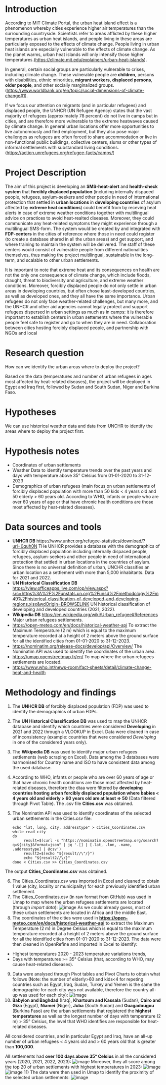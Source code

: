 # Introduction

According to MIT Climate Portal, the urban heat island effect is a phenomenon whereby cities experience higher air temperatures than the surrounding countryside. Scientists refer to areas afflicted by these higher temperatures as urban heat islands, and people living in these areas are particularly exposed to the effects of climate change. People living in urban heat islands are especially vulnerable to the effects of climate change. As the planet warms, urban heat islands will only intensify those higher temperatures.(https://climate.mit.edu/explainers/urban-heat-islands).

In general, certain social groups are particularly vulnerable to crises, including climate change. These vulnerable people are **children**, persons with disabilities, ethnic minorities, **migrant workers**, **displaced persons**, **older people**, and other socially marginalized groups. (https://www.worldbank.org/en/topic/social-dimensions-of-climate-change#1).

If we focus our attention on migrants (and in particular refugees) and displaced people, the UNHCR (UN Refugee Agency) states that the vast majority of refugees (approximately 78 percent) do not live in camps but in cities, and are therefore more vulnerable to the extreme heatwaves caused by climate change. In general urban locations offer more opportunities to live autonomously and find employment, but they also pose major challenges as refugees are often forced to share accommodation or live in non-functional public buildings, collective centers, slums or other types of informal settlements with substandard living conditions. (https://action.unrefugees.org/refugee-facts/camps/)

# Project Description

The aim of this project is developing an **SMS-heat-alert** and **health-check system** that **forcibly displaced population** (including internally dispaced people, refugees, asylum-seekers and other people in need of international protection that settled in **urban locations** in **developing countries** of asylum affected by **extreme heat conditions**) could benefit from by receving heat alerts in case of extreme weather conditions together with multilingual advice on practices to avoid heat-realted diseases. Moreover, they could communicate any heat-related symptoms they might experience through a multilingual SMS-form. The system would be created by and integrated with **FDP-centers** in the cities of reference where those in need could register (to create a database shared in all the urban areas) and get support, and where training to maintain the system will be delivered. The staff of these centers would consist of vulnerable people from different nationalities themselves, thus making the project multilingual, sustainable in the long-term, and scalable to other urban settlements.

It is important to note that extreme heat and its consequences on health are not the only one consequence of climate change, which include floods, draught, threat to biodiversity and agriculture, and extreme weather conditions. Moreover, forcibly displaced people do not only settle in urban areas in developing countries, but often chose least-developed countries, as well as developed ones, and they all have the same importance. Urban refugees do not only face weather-related challenges, but many more, and the UNHCR and other aid agencies cannot legally protect and support refugees dispersed in urban settings as much as in camps: it is therefore important to establish centers in urban settements where the vulnerable people feel safe to register and go to when they are in need. Collaboration between cities hosting forcibly displaced people, and partnership with NGOs and local 

# Research question

How can we identify the urban areas where to deploy the project?

Based on the data (temperatures and number of urban refugees in ages most affected by heat-related diseases), the project will be deployed in Egypt and Iraq first, followed by Sudan and South Sudan, Niger and Burkina Faso.

# Hypotheses

We can use historical weather data and data from UNCHR to identify the areas where to deploy the project first. 

# Hypothesis notes

* Coordinates of urban settlements
* Weather Data to identify temperature trends over the past years and days with temperature above 35° Celsius from 01-01-2020 to 31-12-2023
* Demographics of urban refugees (main focus on urban settlements of forcibly displaced population with more than 50 kids < 4 years old and 50 elderly > 60 years old. According to WHO, infants or people who are over 60 years of age or that have chronic health conditions are those most affected by heat-related diseases).

# Data sources and tools

* **UNHCR DB** https://www.unhcr.org/refugee-statistics/download/?url=0quh0N
  THe UNHCR provides a database with the demographics of forcibly displaced population including internally dispaced people, refugees, asylum-seekers and other people in need of international protection that settled in urban locations in the countries of asylum. Since there is no universal definition of urban, UNCHR classifies an urban location as a settlement with more than 5,000 inhabitants. Data for 2021 and 2022.
* **UN Historical Classification DB** https://view.officeapps.live.com/op/view.aspx?src=https%3A%2F%2Funstats.un.org%2Funsd%2Fmethodology%2Fm49%2Fhistorical-classification-of-developed-and-developing-regions.xlsx&wdOrigin=BROWSELINK
  UN historical classification of developing and developed countries (2021, 2022).
* **Wikipedia DB** https://en.wikipedia.org/wiki/Urban_refugee#References
  Major urban refugees settlements.
* https://open-meteo.com/en/docs/historical-weather-api
  To extract the Maximum Temperature (2 m) which is equal to the maximum temperature recorded at a height of 2 meters above the ground surface for all the identified cities from 01-01-2020 to 31-12-2023.
* https://nominatim.org/release-docs/develop/api/Overview/
  The Nominatim API was used to identify the coordinates of the urban area.
* https://umap.openstreetmap.fr/en/
  To map where the urban refugees settlements are located.
* https://www.who.int/news-room/fact-sheets/detail/climate-change-heat-and-health

# Methodology and findings

1) The **UNHCR DB** of forcibly displaced population (FDP) was used to identify the demographics of urban FDPs.
2) The **UN Historical Classification DB** was used to map the UNHCR database and identify which countries were considered **Developing** in 2021 and 2022 through a VLOOKUP in Excel. Data were cleaned in case of inconsistency (example: countries that were considered *Developing* in one of the considered years only).
3) The **Wikipedia DB** was used to identify major urban refugees settlements (web scraping on Excel). Data among the 3 databases were harmonised for Country name and ISO to have consistent data among the used database.
4) According to WHO, infants or people who are over 60 years of age or that have chronic health conditions are those most affected by heat-related diseases, therefore the dtaa were filtered by **developing countries hosting urban forcibly displaced population where babies < 4 years old and elderly > 60 years old are at least => 50** (Data filtered through Pivot Table). The .csv file **Cities.csv** was obtained.
5) The Nominatim API was used to identify coordinates of the selected urban settlements in the Cities.csv file:

       echo "lat, long, city, addresstype" > Cities_Coordinates.csv
       while read city
       do    
            result=$(curl -s "https://nominatim.openstreetmap.org/search?q=${city}&format=json" | jq '.[] | [.lat, .lon, .name, .addresstype] | @csv')
            result2=$(echo "${result//\"/}")
            echo "${result2//\/}"
       done < Cities.csv >> Cities_Coordinates.csv

The output **Cities_Coordinates.csv** was obtained.

6) The Cities_Coordinates.csv was imported in Excel and cleaned to obtain 1 value (city, locality or municipality) for each previously identified urban settlement.
7) The Cities_Coordinates.csv (in raw format from GItHub) was used in Umap to map where the urban refugees settlements are located (through *import data*):
![image](https://github.com/elenabolla/turin_crash_course-Elena/assets/167084001/719d409a-aad1-4a81-ac40-86644f6cd839)
As we could already guess, most of these urban settlements are located in Africa and the middle East.
8) The coordinates of the cities were used in **https://open-meteo.com/en/docs/historical-weather-api** to extract the Maximum Temperature (2 m) in Degree Celsius which is equal to the maximum temperature recorded at a height of 2 meters above the ground surface for all the identified cities from 01-01-2020 to 31-12-2023. The data were then cleaned in OpenRefine and imported in Excel to identify:
  * Highest temperatures 2020 - 2023 temperature variations trends,
  * Days with temperatures >= 35° Celsius (that, according to WHO, may cause heat-related diseases).
9) Data were analysed through Pivot tables and Pivot Charts to obtain what follows (Note: the number of elderly>60 and kids<4 for repeting countries such as Egypt, Iraq, Sudan, Turkey and Yemen is the same the demographic for each city was not available, therefore the country all-up was used for each city):
![image](https://github.com/elenabolla/turin_crash_course-Elena/assets/167084001/435f9e2c-76bc-48cc-8076-b11c7fb1b890)
10) **Babylon and Baghdad** (Iraq), **Khartoum and Kassala** (Sudan), **Cairo and Giza** (Egypt), **Niamei** (Niger), **Juba** (South Sudan) and **Ouagadougou** (Burkina Faso) are the urban settlements that registered the **highest temperatures** as well as the longest number of days with temperature (2 m) > 35° Celsius, the level that WHO identifies are responsible for heat-related diseases.

All considered countries, and in particular Egypt and Iraq, have an all-up number of urban refugees < 4 years old and > 60 years old that is greater than **100,000**.

All settlements had **over 100 days above 35° Celsius** in all the considered years (2020, 2021, 2022, 2023):
![image](https://github.com/elenabolla/turin_crash_course-Elena/assets/167084001/d1604d62-26de-4379-96bf-666dc1ee8a41)
Moreover, they all score among the top 20 of urban settlements with highest temperatures in 2023:
![image](https://github.com/elenabolla/turin_crash_course-Elena/assets/167084001/6bc27da0-9a76-4797-be1c-67d5a066cbec)
![image](https://github.com/elenabolla/turin_crash_course-Elena/assets/167084001/80112929-6b65-4b9b-97bb-c9e2233f2ba2)
11) The data were then used in Umap to identify the proximity of the selected urban settlements:
![image](https://github.com/elenabolla/turin_crash_course-Elena/assets/167084001/c896f62f-cd10-4e3d-ad7a-4648dfa55d26)




